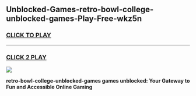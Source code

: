 
## Unblocked-Games-retro-bowl-college-unblocked-games-Play-Free-wkz5n
<h3>
<a href="https://premium76.site?title=retro-bowl-college-unblocked-games&ref=23A">CLICK TO PLAY</a></h3>
<hr>

<h3>
<a href="https://premium76.site?title=retro-bowl-college-unblocked-games&ref=23A">CLICK 2 PLAY</a>
  
</h3>

<a href="https://premium76.site?title=retro-bowl-college-unblocked-games&ref=23A"><img src="https://clearcache.store/games.png"></a>


**retro-bowl-college-unblocked-games games unblocked: Your Gateway to Fun and Accessible Online Gaming**
